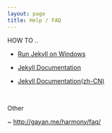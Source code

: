 ```yaml
---
layout: page
title: Help / FAQ
---
```


HOW TO ..

-   [Run Jekyll on Windows](<http://jekyll-windows.juthilo.com/>)

-   [Jekyll Documentation](<http://jekyllrb.com/docs/home/>)

-   [Jekyll Documentation(zh-CN)](<http://jekyll.bootcss.com/docs/home/>)

 

Other

~   http://gayan.me/harmony/faq/

